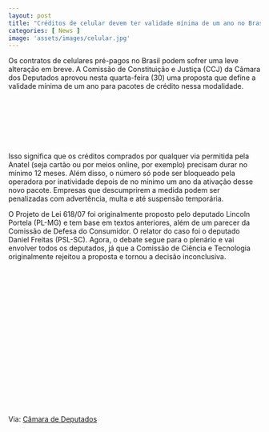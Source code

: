 ```yaml
---
layout: post
title: "Créditos de celular devem ter validade mínima de um ano no Brasil"
categories: [ News ]
image: 'assets/images/celular.jpg'
---
```


Os contratos de celulares pré-pagos no Brasil podem sofrer uma leve alteração em breve. A Comissão de Constituição e Justiça (CCJ) da Câmara dos Deputados aprovou nesta quarta-feira (30) uma proposta que define a validade mínima de um ano para pacotes de crédito nessa modalidade.

<!-- MINI ANÚNCIO -->
<script async src="//pagead2.googlesyndication.com/pagead/js/adsbygoogle.js"></script>
<!-- Games Root -->
<ins class="adsbygoogle"
style="display:inline-block;width:730px;height:95px"
data-ad-client="ca-pub-2838251107855362"
data-ad-slot="5351066970"></ins>
<script>
(adsbygoogle = window.adsbygoogle || []).push({});
</script>

Isso significa que os créditos comprados por qualquer via permitida pela Anatel (seja cartão ou por meios online, por exemplo) precisam durar no mínimo 12 meses. Além disso, o número só pode ser bloqueado pela operadora por inatividade depois de no mínimo um ano da ativação desse novo pacote. Empresas que descumprirem a medida podem ser penalizadas com advertência, multa e até suspensão temporária.

O Projeto de Lei 618/07 foi originalmente proposto pelo deputado Lincoln Portela (PL-MG) e tem base em textos anteriores, além de um parecer da Comissão de Defesa do Consumidor. O relator do caso foi o deputado Daniel Freitas (PSL-SC). Agora, o debate segue para o plenário e vai envolver todos os deputados, já que a Comissão de Ciência e Tecnologia originalmente rejeitou a proposta e tornou a decisão inconclusiva.


<!-- QUADRADO -->
<script async src="//pagead2.googlesyndication.com/pagead/js/adsbygoogle.js"></script>
<ins class="adsbygoogle"
style="display:inline-block;width:336px;height:280px"
data-ad-client="ca-pub-2838251107855362"
data-ad-slot="5351066970"></ins>
<script>
(adsbygoogle = window.adsbygoogle || []).push({});
</script>

Via: [Câmara de Deputados](https://www.camara.leg.br/noticias/607175-CCJ-APROVA-VALIDADE-MINIMA-DE-UM-ANO-A-CREDITO-DO-CELULAR-PRE-PAGO)
